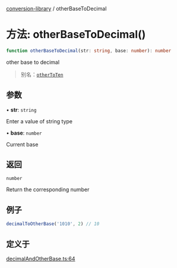 [conversion-library](../index.md) / otherBaseToDecimal

# 方法: otherBaseToDecimal()

```ts
function otherBaseToDecimal(str: string, base: number): number
```

other base to decimal

> 别名：[`otherToTen`](otherToTen)

## 参数

• **str**: `string`

Enter a value of string type

• **base**: `number`

Current base

## 返回

`number`

Return the corresponding number

## 例子

```ts
decimalToOtherBase('1010', 2) // 10
```

## 定义于

[decimalAndOtherBase.ts:64](https://github.com/fxss5201/conversion-library/blob/62e199dff57fbcee5e201018ddb80c7cf1e5a7b7/lib/decimal-conversion/decimalAndOtherBase.ts#L64)
